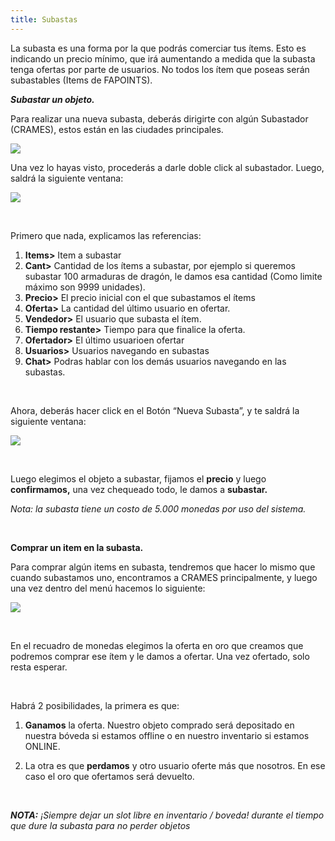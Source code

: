 ```yaml
---
title: Subastas
---
```


La subasta es una forma por la que podrás comerciar tus ítems. Esto es indicando un precio mínimo, que irá aumentando a medida que la subasta tenga ofertas por parte de usuarios. No todos los ítem que poseas serán subastables (Items de FAPOINTS).

**_Subastar un objeto._**

Para realizar una nueva subasta, deberás dirigirte con algún Subastador (CRAMES), estos están en las ciudades principales.

![](images/crame.png)

Una vez lo hayas visto, procederás a darle doble click al subastador. Luego, saldrá la siguiente ventana:

![](images/furiu.png)

<br/>

Primero que nada, explicamos las referencias:

1. **Items>** Item a subastar
2. **Cant>** Cantidad de los ítems a subastar, por ejemplo si queremos subastar 100 armaduras de dragón, le damos esa cantidad (Como limite máximo son 9999 unidades).
3. **Precio>** El precio inicial con el que subastamos el ítems
4. **Oferta>** La cantidad del último usuario en ofertar.
5. **Vendedor>** El usuario que subasta el ítem.
6. **Tiempo restante>** Tiempo para que finalice la oferta.
7. **Ofertador>** El último usuarioen ofertar
8. **Usuarios>** Usuarios navegando en subastas
9. **Chat>** Podras hablar con los demás usuarios navegando en las subastas.

<br/>

Ahora, deberás hacer click en el Botón “Nueva Subasta”, y te saldrá la siguiente ventana:  

![](images/subas.png)

<br/>

Luego elegimos el objeto a subastar, fijamos el **precio** y luego **confirmamos,** una vez chequeado todo, le damos a **subastar.**

_Nota: la subasta tiene un costo de 5.000 monedas por uso del sistema._

<br/>

**Comprar un item en la subasta.**

Para comprar algún items en subasta, tendremos que hacer lo mismo que cuando subastamos uno, encontramos a CRAMES principalmente, y luego una vez dentro del menú hacemos lo siguiente:

![](images/oferta.png)

<br/>

En el recuadro de monedas elegimos la oferta en oro que creamos que podremos comprar ese ítem y le damos a ofertar. Una vez ofertado, solo resta esperar.

<br/>

Habrá 2 posibilidades, la primera es que:

1. **Ganamos** la oferta. Nuestro objeto comprado será depositado en nuestra bóveda si estamos offline o en nuestro inventario si estamos ONLINE.

2. La otra es que **perdamos** y otro usuario oferte más que nosotros. En ese caso el oro que ofertamos será devuelto.

<br/>

_**NOTA:** ¡Siempre dejar un slot libre en inventario / boveda! durante el tiempo que dure la subasta para no perder objetos_
